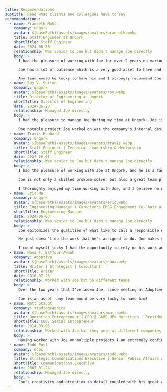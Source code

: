 ```yaml
---
title: Recommendations
subtitle: Read what clients and colleagues have to say
recommendations:
  - name: Praneeth Moka
    company: unqork
    avatar: ${basePath}/assets/images/avatars/praneeth.webp
    title: Staff Engineer at Unqork
    shortTitle: Staff Engineer
    date: 2024-06-25
    relationship: Was senior to Joe but didn't manage Joe directly
    body: >
      I had the pleasure of working with Joe for over 2 years on various projects. Joe is one of the nicest and hardworking individuals I have ever met. Joe has a very good eye for catching things that can be simplified which often helped our team immensely. 

      Joe has a lot of patience which is a very good asset to have and it was evident in the way he was able to successfully handle long running tasks while also maintaining excellent communication with the team on the progress of the task. He’s always available to help his teammates when they are in need.

      Any team would be lucky to have him and I strongly recommend Joe.
  - name: Roy V. Sutton
    company: unqork
    avatar: ${basePath}/assets/images/avatars/roy.webp
    title: Director of Engineering at Unqork
    shortTitle: Director of Engineering
    date: 2024-06-20
    relationship: Managed Joe directly
    body: >
      I had the pleasure to manage Joe during my time at Unqork. Joe is someone I consider to be a craftsman. His approach when working with code is to leave the code better than he found it. He has a passion for user interface and for making things right for the users and developers. 

      One notable project Joe worked on was the company's internal design system. As part of his work, Joe assisted teams throughout the platform with getting the most from the system and helping them leverage the components to reduce code and styling. This work greatly improved readability, maintainability and consistency. In addition, Joe is a person I enjoyed working with.
  - name: Travis Hubbard
    company: unqork
    avatar: ${basePath}/assets/images/avatars/travis.webp
    title: Staff Engineer | Technical Leadership & Mentorship
    shortTitle: Staff Engineer
    date: 2024-06-03
    relationship: Was senior to Joe but didn't manage Joe directly
    body: >
      I had the pleasure of working with Joe at Unqork, and he is a fantastic engineer with a remarkable eye for UI/UX and accessibility. Joe excels at asking insightful questions and raising important considerations, helping teams break down work and fully understand requirements. His deeply analytical mindset enables him to solve business challenges in a holistic and effective manner.

      Joe is not only a skilled problem-solver but also a great team player. He actively supports his teammates, always being one of the first to jump on calls to answer questions or provide a second pair of eyes. His commitment to driving code quality is evident through his thorough PR comments and willingness to pair with other developers.

      I thoroughly enjoyed my time working with Joe, and I believe he would be a brilliant addition to any team.
  - name: Eric Ma
    company: unqork
    avatar: ${basePath}/assets/images/avatars/eric.webp
    title: Engineering Manager + Caregivers ERSG Engagement Co-Chair at Unqork
    shortTitle: Engineering Manager
    date: 2024-06-03
    relationship: Was senior to Joe but didn't manage Joe directly
    body: >
      Joe epitomizes the qualities of what like to call a responsible engineer. It's one thing to be good at writing code (which Joe is) and it's another to go the extra mile.

      He just doesn't do the work that he's assigned to do. Joe makes sure to understand the why. This is how you get output from an engineering team that is high quality, that catches edge cases, and that truly solves the problems presenting your users, by having an engineer like Joe asking the right questions and leading by example.

      I count myself lucky I had the opportunity to rely on his work and envy whoever gets to work with him in his career.
  - name: Nana T. Baffour-Awuah
    company: Adoptive
    avatar: ${basePath}/assets/images/avatars/nana.webp
    title: Writer | Strategist | Consultant
    shortTitle: Writer
    date: 2016-07-23
    relationship: Worked with Joe but on different teams
    body: >
      Over the two years that I've known Joe, since meeting at Adoptive, I've had the opportunity to work with and get to know one of the most hardworking, creative, resolute and generous people I've met in my career thus far. Joe's work ethic is impeccable, and he is a genuinely generous person who gives of himself to both his work and his team. 

      Joe is an asset--any team would be very lucky to have him!
  - name: Matt Staudt
    company: studiographica
    avatar: ${basePath}/assets/images/avatars/matt.webp
    title: Bootstrap Entrepreneur | CEO @ GAME UP® Nutrition | President STAUDT agency
    shortTitle: CEO, Serial Entrepreneur
    date: 2014-03-06
    relationship: Worked with Joe but they were at different companies
    body: >
      Having worked with Joe on multiple projects I am extremely confident in his abilities and work ethic which both exceed what I am accustomed to. Joe is my first call when I have a technical question and he has never ceased to amaze me with his insight and can-do attitude. He is extremely knowledgable and is a problem solver. Joe is a rare find, a pleasure to work with and as a result of his expertise and professionalism is an extremely valuable addition to any team.
  - name: Todd Post
    company: ncpc
    avatar: ${basePath}/assets/images/avatars/todd.webp
    title: Strategic Communications Executive | Senior Public Affairs Advisor
    shortTitle: Communications Executive
    date: 2007-01-24
    relationship: Managed Joe directly
    body: >
      Joe's creativity and attention to detail coupled with his great attitude and sense of humor made him a valuable asset to the department, especially when it came to graphic design, web page management, and other technical skills.
---
```

